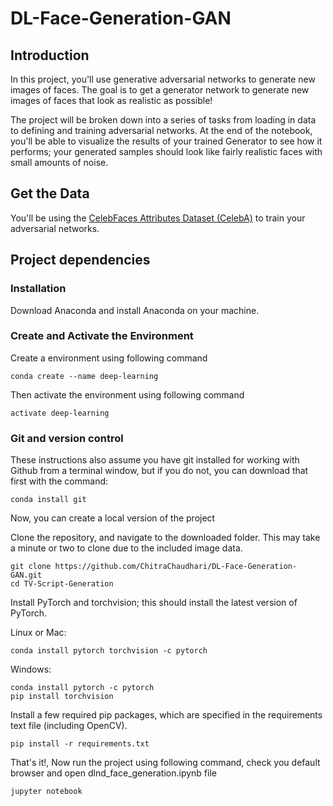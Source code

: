 # DL-Face-Generation-GAN

## Introduction

In this project, you'll use generative adversarial networks to generate new images of faces. The goal is to get a generator network
to generate new images of faces that look as realistic as possible!

The project will be broken down into a series of tasks from loading in data to defining and training adversarial networks. 
At the end of the notebook, you'll be able to visualize the results of your trained Generator to see how it performs; 
your generated samples should look like fairly realistic faces with small amounts of noise.

## Get the Data

You'll be using the [CelebFaces Attributes Dataset (CelebA)](http://mmlab.ie.cuhk.edu.hk/projects/CelebA.html) to train your adversarial
networks.

## Project dependencies

### Installation

Download Anaconda and install Anaconda on your machine.

### Create and Activate the Environment

Create a environment using following command

```
conda create --name deep-learning
```
Then activate the environment using following command

```
activate deep-learning
```

### Git and version control

These instructions also assume you have git installed for working with Github from a terminal window, but if you do not, you can download 
that first with the command:

```
conda install git
```

Now, you can create a local version of the project

Clone the repository, and navigate to the downloaded folder. This may take a minute or two to clone due to the included image data.

```
git clone https://github.com/ChitraChaudhari/DL-Face-Generation-GAN.git
cd TV-Script-Generation
```
Install PyTorch and torchvision; this should install the latest version of PyTorch.

Linux or Mac:
```
conda install pytorch torchvision -c pytorch 
```
Windows:
```
conda install pytorch -c pytorch
pip install torchvision
```
Install a few required pip packages, which are specified in the requirements text file (including OpenCV).
```
pip install -r requirements.txt
```
That's it!, Now run the project using following command, check you default browser and open dlnd_face_generation.ipynb file
```
jupyter notebook
```

